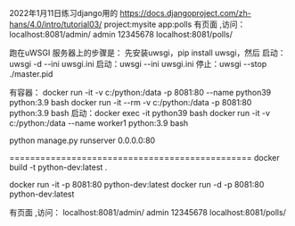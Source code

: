 2022年1月11日练习django用的
https://docs.djangoproject.com/zh-hans/4.0/intro/tutorial03/
project:mysite
app:polls
有页面 ,访问：
localhost:8081/admin/  admin 12345678
localhost:8081/polls/

跑在uWSGI 服务器上的步骤是：
先安装uwsgi，pip install uwsgi，然后
启动：uwsgi -d --ini uwsgi.ini
启动：uwsgi --ini uwsgi.ini
停止：uwsgi --stop ./master.pid

有容器：
docker run -it -v c:/python:/data -p 8081:80 --name python39 python:3.9 bash
docker run -it --rm -v c:/python:/data -p 8081:80 python:3.9 bash
启动：docker exec -it python39  bash
docker run -it -v c:/python:/data --name worker1 python:3.9 bash

python manage.py runserver 0.0.0.0:80

===============================================
docker build -t python-dev:latest .

docker run -it -p 8081:80 python-dev:latest
docker run -d -p 8081:80 python-dev:latest

有页面 ,访问：
localhost:8081/admin/  admin 12345678
localhost:8081/polls/